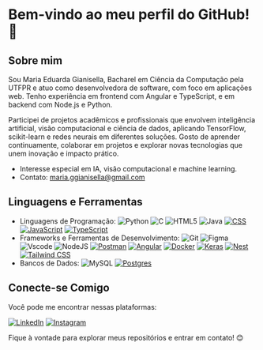 # Bem-vindo ao meu perfil do GitHub! 👋

## Sobre mim

Sou Maria Eduarda Gianisella, Bacharel em Ciência da Computação pela UTFPR e atuo como desenvolvedora de software, com foco em aplicações web. Tenho experiência em frontend com Angular e TypeScript, e em backend com Node.js e Python.

Participei de projetos acadêmicos e profissionais que envolvem inteligência artificial, visão computacional e ciência de dados, aplicando TensorFlow, scikit-learn e redes neurais em diferentes soluções. Gosto de aprender continuamente, colaborar em projetos e explorar novas tecnologias que unem inovação e impacto prático.

- Interesse especial em IA, visão computacional e machine learning.
- Contato: maria.ggianisella@gmail.com

## Linguagens e Ferramentas

- Linguagens de Programação:
![Python](https://img.shields.io/badge/python-FF69B4?style=for-the-badge&logo=python&logoColor=ffdd54) ![C](https://img.shields.io/badge/C-FF69B4?style=for-the-badge&logo=c&logoColor=white) ![HTML5](https://img.shields.io/badge/HTML5-FF69B4?style=for-the-badge&logo=html5&logoColor=white) ![Java](https://img.shields.io/badge/java-FF69B4?style=for-the-badge&logo=openjdk&logoColor=white) [![CSS](https://img.shields.io/badge/CSS-FF69B4?style=for-the-badge&logo=css&logoColor=fff)](#) [![JavaScript](https://img.shields.io/badge/JavaScript-FF69B4?style=for-the-badge&logo=javascript&logoColor=000)](#) [![TypeScript](https://img.shields.io/badge/TypeScript-FF69B4?style=for-the-badge&logo=typescript&logoColor=fff)](#) 
- Frameworks e Ferramentas de Desenvolvimento: ![Git](https://img.shields.io/badge/GIT-FF69B4?style=for-the-badge&logo=git&logoColor=white) ![Figma](https://img.shields.io/badge/Figma-FF69B4?style=for-the-badge&logo=figma&logoColor=figma) ![Vscode](https://img.shields.io/badge/Vscode-FF69B4?style=for-the-badge&logo=visual-studio-code&logoColor=white) ![NodeJS](https://img.shields.io/badge/node.js-FF69B4?style=for-the-badge&logo=node.js&logoColor=white) [![Postman](https://img.shields.io/badge/Postman-FF69B4?style=for-the-badge&logo=postman&logoColor=white)](#) [![Angular](https://img.shields.io/badge/Angular-FF69B4.svg?style=for-the-badge&logo=angular&logoColor=white)](#) [![Docker](https://img.shields.io/badge/Docker-FF69B4?style=for-the-badge&logo=docker&logoColor=fff)](#) [![Keras](https://img.shields.io/badge/Keras-FF69B4?style=for-the-badge&logo=keras&logoColor=fff)](#) [![Nest](https://img.shields.io/badge/Nest.js-FF69B4.svg?style=for-the-badge&logo=nestjs&logoColor=white)](#) [![Tailwind CSS](https://img.shields.io/badge/Tailwind%20CSS-FF69B4.svg?style=for-the-badge&logo=tailwind-css&logoColor=white)](#)
- Bancos de Dados: ![MySQL](https://img.shields.io/badge/MySQL-FF69B4?style=for-the-badge&logo=mysql&logoColor=white) [![Postgres](https://img.shields.io/badge/Postgres-FF69B4.svg?style=for-the-badge&logo=postgresql&logoColor=white)](#)

## Conecte-se Comigo

Você pode me encontrar nessas plataformas:

[![LinkedIn](https://img.shields.io/badge/LinkedIn-FF69B4?style=for-the-badge&logo=linkedin&logoColor=white)](https://www.linkedin.com/in/maria-gianisella-85532824b/)
[![Instagram](https://img.shields.io/badge/-Instagram-FF69B4?style=for-the-badge&logo=instagram&logoColor=white)](https://www.instagram.com/guedesduda/)

Fique à vontade para explorar meus repositórios e entrar em contato! 😊
